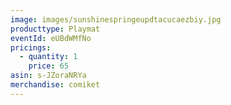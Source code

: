 ```yaml
---
image: images/sunshinespringeupdtacucaezbiy.jpg
producttype: Playmat
eventId: eUBdWMfNo
pricings:
  - quantity: 1
    price: 65
asin: s-JZoraNRYa
merchandise: comiket
---
```

